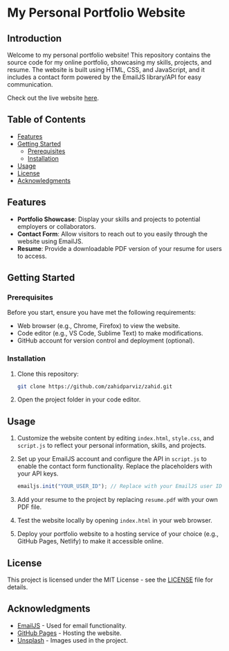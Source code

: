 # My Personal Portfolio Website


## Introduction

Welcome to my personal portfolio website! This repository contains the source code for my online portfolio, showcasing my skills, projects, and resume. The website is built using HTML, CSS, and JavaScript, and it includes a contact form powered by the EmailJS library/API for easy communication.

Check out the live website [here](https://zahidparviz.github.io/zahid/).

## Table of Contents

- [Features](#features)
- [Getting Started](#getting-started)
  - [Prerequisites](#prerequisites)
  - [Installation](#installation)
- [Usage](#usage)
- [License](#license)
- [Acknowledgments](#acknowledgments)

## Features

- **Portfolio Showcase**: Display your skills and projects to potential employers or collaborators.
- **Contact Form**: Allow visitors to reach out to you easily through the website using EmailJS.
- **Resume**: Provide a downloadable PDF version of your resume for users to access.

## Getting Started

### Prerequisites

Before you start, ensure you have met the following requirements:

- Web browser (e.g., Chrome, Firefox) to view the website.
- Code editor (e.g., VS Code, Sublime Text) to make modifications.
- GitHub account for version control and deployment (optional).

### Installation

1. Clone this repository:

   ```bash
   git clone https://github.com/zahidparviz/zahid.git
   ```

2. Open the project folder in your code editor.

## Usage

1. Customize the website content by editing `index.html`, `style.css`, and `script.js` to reflect your personal information, skills, and projects.

2. Set up your EmailJS account and configure the API in `script.js` to enable the contact form functionality. Replace the placeholders with your API keys.

   ```javascript
   emailjs.init("YOUR_USER_ID"); // Replace with your EmailJS user ID
   ```

3. Add your resume to the project by replacing `resume.pdf` with your own PDF file.

4. Test the website locally by opening `index.html` in your web browser.

5. Deploy your portfolio website to a hosting service of your choice (e.g., GitHub Pages, Netlify) to make it accessible online.

## License

This project is licensed under the MIT License - see the [LICENSE](LICENSE) file for details.

## Acknowledgments

- [EmailJS](https://www.emailjs.com/) - Used for email functionality.
- [GitHub Pages](https://pages.github.com/) - Hosting the website.
- [Unsplash](https://unsplash.com/) - Images used in the project.
